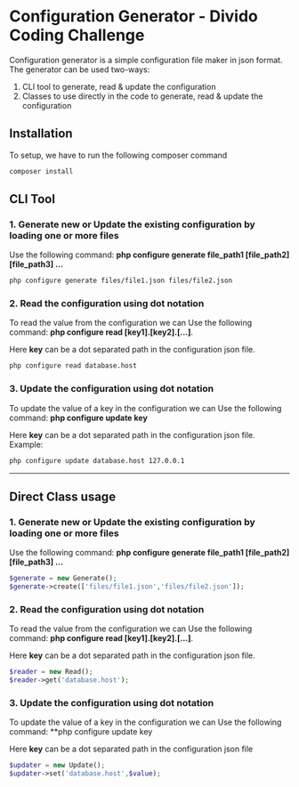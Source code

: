 # Configuration Generator - Divido Coding Challenge

Configuration generator is a simple configuration file maker in json format. The generator can be used two-ways:
1. CLI tool to generate, read & update the configuration
2. Classes to use directly in the code to generate, read & update the configuration

## Installation

To setup, we have to run the following composer command

```bash
composer install
```

## CLI Tool
### 1. Generate new or Update the existing configuration by loading one or more files
Use the following command: **php configure generate file_path1 [file_path2] [file_path3] ...**
```bash
php configure generate files/file1.json files/file2.json
```
### 2. Read the configuration using dot notation
To read the value from the configuration we can Use the following command: **php configure read [key1].[key2].[...]**.

Here **key** can be a dot separated path in the configuration json file.
```bash
php configure read database.host
```

### 3. Update the configuration using dot notation
To update the value of a key in the configuration we can Use the following command: **php configure update key <value>**

Here **key** can be a dot separated path in the configuration json file.
Example:
```bash
php configure update database.host 127.0.0.1
```
---
## Direct Class usage
### 1. Generate new or Update the existing configuration by loading one or more files
Use the following command: **php configure generate file_path1 [file_path2] [file_path3] ...**
```php
$generate = new Generate();
$generate->create(['files/file1.json','files/file2.json']);
```
### 2. Read the configuration using dot notation
To read the value from the configuration we can Use the following command: **php configure read [key1].[key2].[...]**.

Here **key** can be a dot separated path in the configuration json file.
```php
$reader = new Read();
$reader->get('database.host');
```

### 3. Update the configuration using dot notation
To update the value of a key in the configuration we can Use the following command: **php configure update key <value>

Here **key** can be a dot separated path in the configuration json file
```php
$updater = new Update();
$updater->set('database.host',$value);
```

